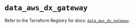 # `data_aws_dx_gateway`

Refer to the Terraform Registry for docs: [`data_aws_dx_gateway`](https://registry.terraform.io/providers/hashicorp/aws/6.8.0/docs/data-sources/dx_gateway).
